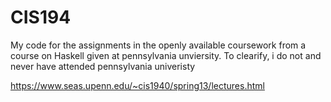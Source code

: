 # CIS194

My code for the assignments in the openly available coursework from a course on Haskell given at pennsylvania unviersity. To clearify, i do not and never have attended pennsylvania univeristy

https://www.seas.upenn.edu/~cis1940/spring13/lectures.html
